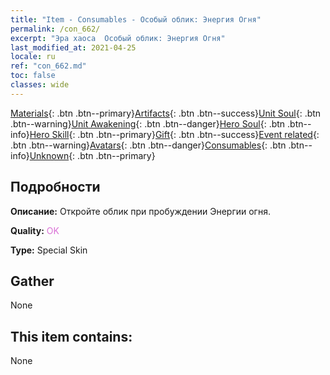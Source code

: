 ```yaml
---
title: "Item - Consumables - Особый облик: Энергия Огня"
permalink: /con_662/
excerpt: "Эра хаоса  Особый облик: Энергия Огня"
last_modified_at: 2021-04-25
locale: ru
ref: "con_662.md"
toc: false
classes: wide
---
```

 [Materials](/ItemsRU/){: .btn .btn--primary}[Artifacts](/ItemsRU/Artifacts/){: .btn .btn--success}[Unit Soul](/ItemsRU/UnitSoul/){: .btn .btn--warning}[Unit Awakening](/ItemsRU/UnitAwakening/){: .btn .btn--danger}[Hero Soul](/ItemsRU/HeroSoul/){: .btn .btn--info}[Hero Skill](/ItemsRU/HeroSkill/){: .btn .btn--primary}[Gift](/ItemsRU/Gift/){: .btn .btn--success}[Event related](/ItemsRU/Events/){: .btn .btn--warning}[Avatars](/ItemsRU/Avatars/){: .btn .btn--danger}[Consumables](/ItemsRU/Consumables/){: .btn .btn--info}[Unknown](/ItemsRU/Unknown/){: .btn .btn--primary}

## Подробности
 **Описание:** Откройте облик при пробуждении Энергии огня.

 **Quality:** <span style="color: #DA70D6">OK</span>

 **Type:** Special Skin

## Gather

  None

## This item contains:

  None

